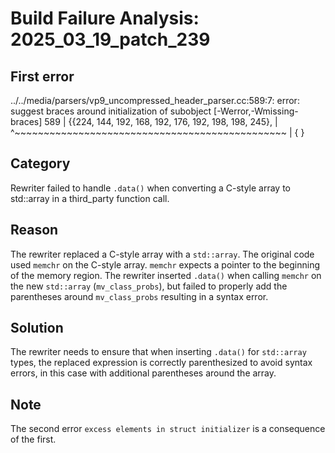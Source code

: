# Build Failure Analysis: 2025_03_19_patch_239

## First error

../../media/parsers/vp9_uncompressed_header_parser.cc:589:7: error: suggest braces around initialization of subobject [-Werror,-Wmissing-braces]
  589 |     {{224, 144, 192, 168, 192, 176, 192, 198, 198, 245},
      |       ^~~~~~~~~~~~~~~~~~~~~~~~~~~~~~~~~~~~~~~~~~~~~~~~
      |       {                                               }

## Category
Rewriter failed to handle `.data()` when converting a C-style array to std::array in a third_party function call.

## Reason
The rewriter replaced a C-style array with a `std::array`. The original code used `memchr` on the C-style array. `memchr` expects a pointer to the beginning of the memory region. The rewriter inserted `.data()` when calling `memchr` on the new `std::array` (`mv_class_probs`), but failed to properly add the parentheses around `mv_class_probs` resulting in a syntax error.

## Solution
The rewriter needs to ensure that when inserting `.data()` for `std::array` types, the replaced expression is correctly parenthesized to avoid syntax errors, in this case with additional parentheses around the array.

## Note
The second error `excess elements in struct initializer` is a consequence of the first.